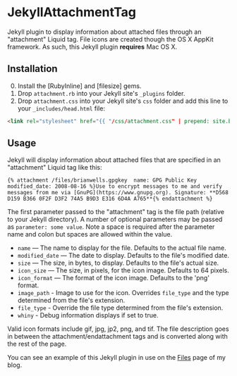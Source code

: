 JekyllAttachmentTag
====================

Jekyll plugin to display information about attached files through an "attachment" Liquid tag. File icons are created though the OS X AppKit framework. As such, this Jekyll plugin **requires** Mac OS X.

Installation
--------------------

0. Install the [RubyInline] and [filesize] gems.
1. Drop `attachment.rb` into your Jekyll site's `_plugins` folder.
2. Drop `attachment.css` into your Jekyll site's `css` folder and add this line to your `_includes/head.html` file:

``` html
<link rel="stylesheet" href="{{ "/css/attachment.css" | prepend: site.baseurl }}">
```

Usage
--------------------

Jekyll will display information about attached files that are specified in an "attachment" Liquid tag like this:

```
{% attachment /files/brianwells.gpgkey  name: GPG Public Key  modified_date: 2008-08-16 %}Use to encrypt messages to me and verify messages from me via [GnuPG](https://www.gnupg.org). Signature: **D568 D159 B366 0F2F D3F2 74A5 B9D3 E316 6D4A A765**{% endattachment %}
```

The first parameter passed to the "attachment" tag is the file path (relative to your Jekyll directory). A number of optional parameters may be passed as `parameter: some value`. Note a space is required after the parameter name and colon but spaces are allowed within the value.

* `name` — The name to display for the file. Defaults to the actual file name.
* `modified_date` — The date to display. Defaults to the file's modified date.
* `size` — The size, in bytes, to display. Defaults to the file's actual size.
* `icon_size` — The size, in pixels, for the icon image. Defaults to 64 pixels.
* `icon_format` — The format of the icon image. Defaults to the 'png' format.
* `image_path` - Image to use for the icon. Overrides `file_type` and the type determined from the file's extension.
* `file_type` - Override the file type determined from the file's extension.
* `whiny` - Debug information displays if set to true.
 
Valid icon formats include gif, jpg, jp2, png, and tif. The file description goes in between the attachment/endattachment tags and is converted along with the rest of the page.

You can see an example of this Jekyll plugin in use on the [Files](http://www.briandwells.com/main/Files.html) page of my blog.
